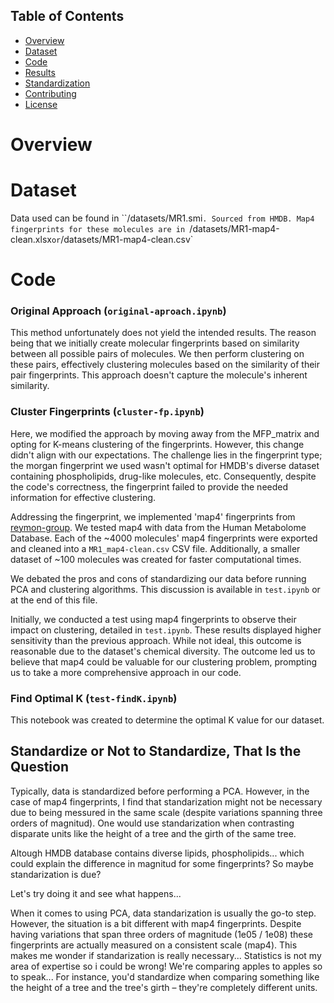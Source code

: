 ## Table of Contents
- [Overview](#overview)
- [Dataset](#dataset)
- [Code](#code)
- [Results](#results)
- [Standardization](#standardization)
- [Contributing](#contributing)
- [License](#license)

# Overview

# Dataset

Data used can be found in ``/datasets/MR1.smi`. Sourced from HMDB.
Map4 fingerprints for these molecules are in `/datasets/MR1-map4-clean.xlsx` or `/datasets/MR1-map4-clean.csv`

# Code

### Original Approach (`original-aproach.ipynb`)

This method unfortunately does not yield the intended results. The reason being that we initially create molecular fingerprints based on similarity between all possible pairs of molecules. We then perform clustering on these pairs, effectively clustering molecules based on the similarity of their pair fingerprints. This approach doesn't capture the molecule's inherent similarity.

### Cluster Fingerprints (`cluster-fp.ipynb`)

Here, we modified the approach by moving away from the MFP_matrix and opting for K-means clustering of the fingerprints. However, this change didn't align with our expectations. The challenge lies in the fingerprint type; the morgan fingerprint we used wasn't optimal for HMDB's diverse dataset containing phospholipids, drug-like molecules, etc. Consequently, despite the code's correctness, the fingerprint failed to provide the needed information for effective clustering.

Addressing the fingerprint, we implemented 'map4' fingerprints from [reymon-group](https://github.com/reymond-group/map4/blob/master/README.md). We tested map4 with data from the Human Metabolome Database. Each of the ~4000 molecules' map4 fingerprints were exported and cleaned into a `MR1_map4-clean.csv` CSV file. Additionally, a smaller dataset of ~100 molecules was created for faster computational times.

We debated the pros and cons of standardizing our data before running PCA and clustering algorithms. This discussion is available in `test.ipynb` or at the end of this file.

Initially, we conducted a test using map4 fingerprints to observe their impact on clustering, detailed in `test.ipynb`. These results displayed higher sensitivity than the previous approach. While not ideal, this outcome is reasonable due to the dataset's chemical diversity. The outcome led us to believe that map4 could be valuable for our clustering problem, prompting us to take a more comprehensive approach in our code.

### Find Optimal K (`test-findK.ipynb`)

This notebook was created to determine the optimal K value for our dataset.

## Standardize or Not to Standardize, That Is the Question

Typically, data is standardized before performing a PCA. 
However, in the case of map4 fingerprints, I find that standarization might not be necessary due to being messured in the same scale (despite variations spanning three orders of magnitud). 
One would use standarization when contrasting disparate units like the height of a tree and the girth of the same tree. 

Altough HMDB database contains diverse lipids, phospholipids... which could explain the difference in magnitud for some fingerprints? So maybe standarization is due?

Let's try doing it and see what happens...

When it comes to using PCA, data standarization is usually the go-to step. However, the situation is a bit different with map4 fingerprints. Despite having variations that span three orders of magnitude (1e05 / 1e08) these fingerprints are actually measured on a consistent scale (map4). This makes me wonder if standarization is really necessary...
Statistics is not my area of expertise so i could be wrong!
We're comparing apples to apples so to speak... For instance, you'd standardize when comparing something like the height of a tree and the tree's girth – they're completely different units.